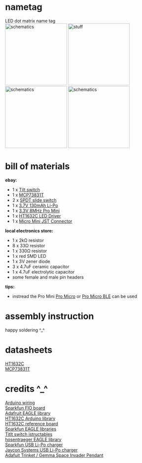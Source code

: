 nametag
=======

LED dot matrix name tag <br>
<img src="https://fbcdn-sphotos-d-a.akamaihd.net/hphotos-ak-xfp1/t31.0-8/1795141_746690852052819_3133616661376235879_o.png" alt="schematics" height="200px">
<img src="https://lh3.googleusercontent.com/-ZeuCJGnl9f8/VKWPiVaf6zI/AAAAAAAAJvo/ox91LH3fQUs/w704-h939-no/IMG_20141219_155338.jpg" alt="stuff" height="200px">
<img src="https://lh5.googleusercontent.com/-5B948KW8N7Y/VKWPiV_oP2I/AAAAAAAAJv0/iCBPvI00I10/w1252-h939-no/IMG_20141222_130808.jpg" alt="schematics" height="200px">
<img src="https://scontent-a.xx.fbcdn.net/hphotos-xpf1/t31.0-8/1272492_746689705386267_6565466871789174141_o.png" alt="schematics" height="200px">

bill of materials
=================
**ebay:**
* 1 x [Tilt switch](http://www.ebay.com/itm/251612655766)<br>
* 1 x [MCP73831T](http://www.ebay.com/itm/251610085563)<br>
* 2 x [SPDT slide switch](http://www.ebay.com/itm/201095465543)<br>
* 1 x [3.7V 130mAh Li-Po](http://www.ebay.com/itm/130617227476)<br>
* 1 x [3.3V 8MHz Pro Mini](http://www.ebay.com/itm/231368307663) <br>
* 1 x [HT1632C LED Driver](http://www.ebay.com/itm/251685195429) <br>
* 1 x [Micro Mini JST Connector](http://www.ebay.com/itm/271631717682161344644655)<br>

**local electronics store:**
* 1 x 2kΩ resistor
* 8 x 33Ω resistor
* 1 x 330Ω resistor
* 1 x red SMD LED
* 1 x 3V zener diode
* 3 x 4.7uF ceramic capacitor
* 1 x 4.7uF electrolytic capacitor
* some female and male pin headers

**tips:**
* instread the Pro Mini [Pro Micro](http://www.ebay.com/itm/140972980117) or [Pro Micro BLE](http://www.ebay.com/itm/251696382555) can be used

assembly instruction
====================
happy soldering ^_^

datasheets
==========
[HT1632C](http://www.adafruit.com/datasheets/ht1632cv120.pdf) <br>
[MCP73831T](https://www.sparkfun.com/datasheets/Prototyping/Batteries/MCP73831T.pdf) <br>

credits ^_^
===========
[Arduino wiring](https://learn.adafruit.com/16x24-led-matrix/wiring) <br>
[Sparkfun FIO board](https://www.sparkfun.com/products/11520) <br>
[Adafruit EAGLE library](https://github.com/adafruit/Adafruit-Eagle-Library/blob/master/adafruit.lbr) <br>
[HT1632C Arduino library](https://github.com/adafruit/HT1632) <br>
[HT1632C reference board](http://2.bp.blogspot.com/-Hhg82y6URPg/UglrFuE2HcI/AAAAAAAAALw/jM5RPzM6XEs/s1600/back.jpg) <br>
[Sparkfun EAGLE libraries](https://github.com/sparkfun/SparkFun-Eagle-Libraries) <br>
[Titlt switch istructables](http://www.instructables.com/id/Tilt-Sensor-Tutorial/step5/Reading-switch-state-with-a-microcontroller/) <br>
[hosentraeger EAGLE library](https://github.com/hosentraeger/LED-Matrix-HT1632/blob/master/ht1632.lbr) <br>
[Sparkfun USB Li-Po charger](https://www.sparkfun.com/products/10217) <br>
[Jaycon Systems USB Li-Po charger](http://www.jayconsystems.com/micro-usb-lipo-charger-mcp73831.html) <br>
[Adafuit Trinket / Gemma Space Invader Pendant](https://learn.adafruit.com/trinket-slash-gemma-space-invader-pendant/wirin) <br>
